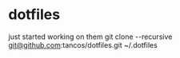 # dotfiles
just started working on them
git clone --recursive git@github.com:tancos/dotfiles.git ~/.dotfiles
